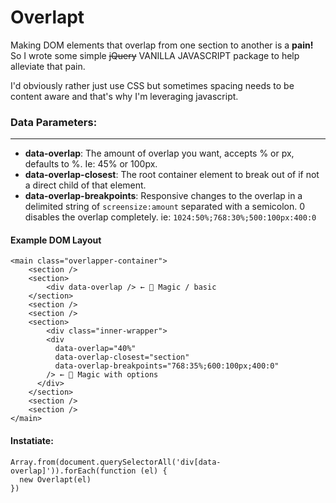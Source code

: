 # Overlapt

Making DOM elements that overlap from one section to another is a **pain!** So I wrote some simple ~~jQuery~~  VANILLA JAVASCRIPT package to help alleviate that pain.

I'd obviously rather just use CSS but sometimes spacing needs to be content aware and that's why I'm leveraging javascript.

### Data Parameters:

----

- **data-overlap**: The amount of overlap you want, accepts % or px, defaults to %. Ie: 45% or 100px.
- **data-overlap-closest**: The root container element to break out of if not a direct child of that element.
- **data-overlap-breakpoints**: Responsive changes to the overlap in a delimited string of  `screensize:amount`  separated with a semicolon. 0 disables the overlap completely. ie:  `1024:50%;768:30%;500:100px:400:0`

#### Example DOM Layout

```
<main class="overlapper-container">
    <section />
    <section>
        <div data-overlap /> ← 🧙‍ Magic / basic
    </section> 
    <section />
    <section />
    <section>
	    <div class="inner-wrapper">
        <div
          data-overlap="40%"
          data-overlap-closest="section"
          data-overlap-breakpoints="768:35%;600:100px;400:0"
        /> ← 🧙‍ Magic with options
      </div>
    </section>
    <section />
    <section />
</main>
```

#### Instatiate:

```
Array.from(document.querySelectorAll('div[data-overlap]')).forEach(function (el) {
  new Overlapt(el)
})
```